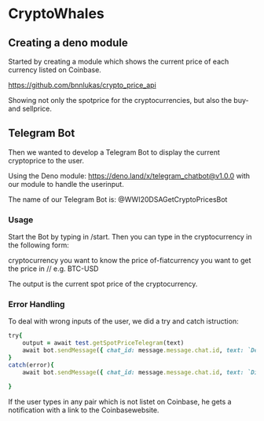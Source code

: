 # CryptoWhales

 ## Creating a deno module

 Started by creating a module which shows the current price of each currency listed on Coinbase.

 https://github.com/bnnlukas/crypto_price_api
 
 Showing not only the spotprice for the cryptocurrencies, but also the buy- and sellprice.

 ## Telegram Bot

 Then we wanted to develop a Telegram Bot to display the current cryptoprice to the user.

 Using the Deno module: https://deno.land/x/telegram_chatbot@v1.0.0 with our module to handle the userinput.

 The name of our Telegram Bot is: @WWI20DSAGetCryptoPricesBot
 
 ### Usage
 
 Start the Bot by typing in /start. Then you can type in the cryptocurrency in the following form:
 
 cryptocurrency you want to know the price of-fiatcurrency you want to get the price in // e.g. BTC-USD
 
 The output is the current spot price of the cryptocurrency.
 
 ### Error Handling
 
 To deal with wrong inputs of the user, we did a try and catch istruction:
 
 
 ```ruby
try{
     output = await test.getSpotPriceTelegram(text)
     await bot.sendMessage({ chat_id: message.message.chat.id, text: `Der ${crypto} Preis liegt bei ${output} ${fiat}` })
 }
 catch(error){
     await bot.sendMessage({ chat_id: message.message.chat.id, text: `Dieses Paar ist bei Coinbase nicht gelistet. Geben Sie ein gültiges Paar ein. Alle gültigen Paare finden Sie auf der folgenden Website: https://www.coinbase.com/de/price` })

 }
 ```

If the user types in any pair which is not listet on Coinbase, he gets a notification with a link to the Coinbasewebsite.


